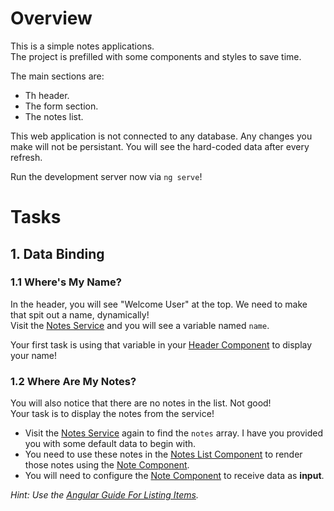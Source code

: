 # Overview
This is a simple notes applications.  
The project is prefilled with some components and styles to save time.

The main sections are:
 - Th header.
 - The form section.
 - The notes list.

This web application is not connected to any database. Any changes you make will not be persistant. You will see the hard-coded data after every refresh.

Run the development server now via `ng serve`!

# Tasks
## 1. Data Binding
### 1.1 Where's My Name?
In the header, you will see "Welcome User" at the top. We need to make that spit out a name, dynamically!  
Visit the [Notes Service](../src/app/notes.service.ts) and you will see a variable named `name`.  

Your first task is using that variable in your [Header Component](../src/app/components/header/header.component.html) to display your name!

### 1.2 Where Are My Notes?
You will also notice that there are no notes in the list. Not good!  
Your task is to display the notes from the service!

- Visit the [Notes Service](../src/app/notes.service.ts) again to find the `notes` array. I have you provided you with some default data to begin with.
- You need to use these notes in the [Notes List Component](../src/app/components/notes-list/notes-list.component.html) to render those notes using the [Note Component](../src/app/components/note/note.component.html).
- You will need to configure the [Note Component](../src/app/components/note/note.component.html) to receive data as **input**.

*Hint: Use the [Angular Guide For Listing Items](https://angular.io/guide/built-in-directives#listing-items-with-ngfor).*